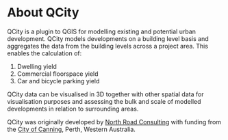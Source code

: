 # About QCity

QCity is a plugin to QGIS for modelling existing and potential urban development. QCity models developments on a building level basis and aggregates the data from the building levels across a project area. This enables the calculation of:

1. Dwelling yield
2. Commercial floorspace yield
3. Car and bicycle parking yield

QCity data can be visualised in 3D together with other spatial data for visualisation purposes and assessing the bulk and scale of modelled developments in relation to surrounding areas.

QCity was originally developed by [North Road Consulting](https://north-road.com/) with funding from the [City of Canning](https://canning.wa.gov.au), Perth, Western Australia.
